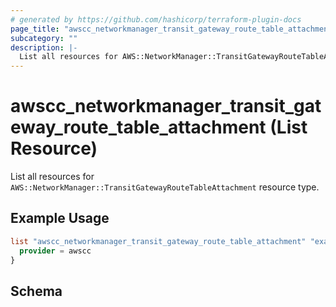 ```yaml
---
# generated by https://github.com/hashicorp/terraform-plugin-docs
page_title: "awscc_networkmanager_transit_gateway_route_table_attachment List Resource - terraform-provider-awscc"
subcategory: ""
description: |-
  List all resources for AWS::NetworkManager::TransitGatewayRouteTableAttachment resource type.
---
```


# awscc_networkmanager_transit_gateway_route_table_attachment (List Resource)

List all resources for `AWS::NetworkManager::TransitGatewayRouteTableAttachment` resource type.

## Example Usage

```terraform
list "awscc_networkmanager_transit_gateway_route_table_attachment" "example" {
  provider = awscc
}
```

<!-- schema generated by tfplugindocs -->
## Schema

